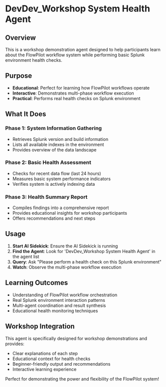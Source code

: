 # DevDev_Workshop System Health Agent

## Overview

This is a workshop demonstration agent designed to help participants learn about the FlowPilot workflow system while performing basic Splunk environment health checks.

## Purpose

- **Educational**: Perfect for learning how FlowPilot workflows operate
- **Interactive**: Demonstrates multi-phase workflow execution
- **Practical**: Performs real health checks on Splunk environment

## What It Does

### Phase 1: System Information Gathering
- Retrieves Splunk version and build information
- Lists all available indexes in the environment
- Provides overview of the data landscape

### Phase 2: Basic Health Assessment  
- Checks for recent data flow (last 24 hours)
- Measures basic system performance indicators
- Verifies system is actively indexing data

### Phase 3: Health Summary Report
- Compiles findings into a comprehensive report
- Provides educational insights for workshop participants
- Offers recommendations and next steps

## Usage

1. **Start AI Sidekick**: Ensure the AI Sidekick is running
2. **Find the Agent**: Look for 'DevDev_Workshop System Health Agent' in the agent list
3. **Query**: Ask "Please perform a health check on this Splunk environment"
4. **Watch**: Observe the multi-phase workflow execution

## Learning Outcomes

- Understanding of FlowPilot workflow orchestration
- Real Splunk environment interaction patterns
- Multi-agent coordination and result synthesis
- Educational health monitoring techniques

## Workshop Integration

This agent is specifically designed for workshop demonstrations and provides:
- Clear explanations of each step
- Educational context for health checks
- Beginner-friendly output and recommendations
- Interactive learning experience

Perfect for demonstrating the power and flexibility of the FlowPilot system!

